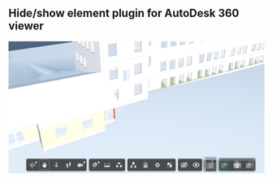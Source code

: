 ## Hide/show element plugin for AutoDesk 360 viewer

![alt tag](https://raw.githubusercontent.com/vladotesanovic/library-javascript-viewer-extensions/master/Viewing.Extension.HideElement/readme.png)